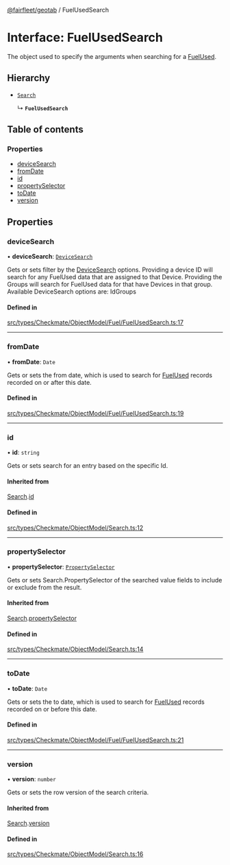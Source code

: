 [@fairfleet/geotab](../README.md) / FuelUsedSearch

# Interface: FuelUsedSearch

The object used to specify the arguments when searching for a [FuelUsed](FuelUsed.md).

## Hierarchy

- [`Search`](Search.md)

  ↳ **`FuelUsedSearch`**

## Table of contents

### Properties

- [deviceSearch](FuelUsedSearch.md#devicesearch)
- [fromDate](FuelUsedSearch.md#fromdate)
- [id](FuelUsedSearch.md#id)
- [propertySelector](FuelUsedSearch.md#propertyselector)
- [toDate](FuelUsedSearch.md#todate)
- [version](FuelUsedSearch.md#version)

## Properties

### deviceSearch

• **deviceSearch**: [`DeviceSearch`](DeviceSearch.md)

Gets or sets filter by the [DeviceSearch](DeviceSearch.md) options. Providing a device ID will
 search for any FuelUsed data that are assigned to that Device.
 Providing the Groups will search for FuelUsed data for that have Devices in that group.
 Available DeviceSearch options are:
 <list><item><description>Id</description></item><item><description>Groups</description></item></list>

#### Defined in

[src/types/Checkmate/ObjectModel/Fuel/FuelUsedSearch.ts:17](https://github.com/fairfleet/geotab/blob/b682f10/src/types/Checkmate/ObjectModel/Fuel/FuelUsedSearch.ts#L17)

___

### fromDate

• **fromDate**: `Date`

Gets or sets the from date, which is used to search for [FuelUsed](FuelUsed.md) records recorded on or after this date.

#### Defined in

[src/types/Checkmate/ObjectModel/Fuel/FuelUsedSearch.ts:19](https://github.com/fairfleet/geotab/blob/b682f10/src/types/Checkmate/ObjectModel/Fuel/FuelUsedSearch.ts#L19)

___

### id

• **id**: `string`

Gets or sets search for an entry based on the specific Id.

#### Inherited from

[Search](Search.md).[id](Search.md#id)

#### Defined in

[src/types/Checkmate/ObjectModel/Search.ts:12](https://github.com/fairfleet/geotab/blob/b682f10/src/types/Checkmate/ObjectModel/Search.ts#L12)

___

### propertySelector

• **propertySelector**: [`PropertySelector`](PropertySelector.md)

Gets or sets Search.PropertySelector of the searched value fields to include or exclude from the result.

#### Inherited from

[Search](Search.md).[propertySelector](Search.md#propertyselector)

#### Defined in

[src/types/Checkmate/ObjectModel/Search.ts:14](https://github.com/fairfleet/geotab/blob/b682f10/src/types/Checkmate/ObjectModel/Search.ts#L14)

___

### toDate

• **toDate**: `Date`

Gets or sets the to date, which is used to search for [FuelUsed](FuelUsed.md) records recorded on or before this date.

#### Defined in

[src/types/Checkmate/ObjectModel/Fuel/FuelUsedSearch.ts:21](https://github.com/fairfleet/geotab/blob/b682f10/src/types/Checkmate/ObjectModel/Fuel/FuelUsedSearch.ts#L21)

___

### version

• **version**: `number`

Gets or sets the row version of the search criteria.

#### Inherited from

[Search](Search.md).[version](Search.md#version)

#### Defined in

[src/types/Checkmate/ObjectModel/Search.ts:16](https://github.com/fairfleet/geotab/blob/b682f10/src/types/Checkmate/ObjectModel/Search.ts#L16)
